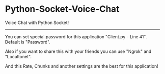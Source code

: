 # Python-Socket-Voice-Chat
Voice Chat with Python Socket!

--------
You can set special password for this application "Client.py - Line 41". Default is "Password".

Also if you want to share this with your friends you can use "Ngrok" and "Localtonet".

And this Rate, Chunks and another settings are the best for this application!
